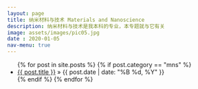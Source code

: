 ```yaml
---
layout: page
title: 纳米材料与技术 Materials and Nanoscience
description: 纳米材料与技术是我本科的专业，本专题就与它有关
image: assets/images/pic05.jpg
date : 2020-01-05
nav-menu: true
---
```

<ul class="posts">
	{% for post in site.posts %}
		{% if post.category == "mns" %}
		<li>
			<a href="{{ post.url }}">{{ post.title }}</a>
			<span> &raquo; {{ post.date | date: "%B %d, %Y" }}</span>
		</li>
		{% endif %}
	{% endfor %}
</ul>